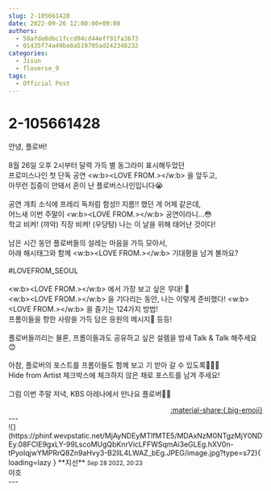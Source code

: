 ```yaml
---
slug: 2-105661428
date: 2022-09-26 12:00:00+09:00
authors:
  - 58afde0dbc1fccd94cd44eff91fa3673
  - 01435f74a49ba8a519705ad242348232
categories:
  - Jisun
  - floverse_9
tags:
  - Official Post
---
```


# 2-105661428

<div class="post-container" markdown="1">
<div class="content-container md-sidebar__scrollwrap" markdown="1">

안녕, 플로버!<br> <br>8월 26일 오후 2시부터 달력 가득 별 동그라미 표시해두었던<br>프로미스나인 첫 단독 공연 
<w:b>&lt;LOVE FROM.&gt;</w:b>
을 앞두고,<br>아무런 집중이 안돼서 혼이 난 플로버스나인입니다😭<br> <br>공연 개최 소식에 프레리 독처럼 함성!! 지름!! 했던 게 어제 같은데,<br>어느새 이번 주말이 
<w:b>&lt;LOVE FROM.&gt;</w:b>
 공연이라니…😳<br>학교 비켜! (꺄악) 직장 비켜! (우당탕) 나는 이 날을 위해 태어난 것이다!<br> <br>남은 시간 동안 플로버들의 설레는 마음을 가득 모아서,<br>아래 해시태그와 함께 
<w:b>&lt;LOVE FROM.&gt;</w:b>
 기대평을 남겨 볼까요?<br> <br>\#LOVEFROM_SEOUL<br> <br>
<w:b>&lt;LOVE FROM.&gt;</w:b>
에서 가장 보고 싶은 무대! 🙏<br>
<w:b>&lt;LOVE FROM.&gt;</w:b>
을 기다리는 동안, 나는 이렇게 준비했다! 
<w:b>&lt;LOVE FROM.&gt;</w:b>
을 즐기는 124가지 방법!<br>프롬이들을 향한 사랑을 가득 담은 응원의 메시지💌 등등!<br> <br>플로버들끼리는 물론, 프롬이들과도 공유하고 싶은 설렘을 밤새 Talk &amp; Talk 해주세요😊<br> <br>아참, 플로버의 포스트를 프롬이들도 함께 보고 기 받아 갈 수 있도록💪🏻🍀<br>Hide from Artist 체크박스에 체크하지 않은 채로 포스트를 남겨 주세요!<br> <br>그럼 이번 주말 저녁, KBS 아레나에서 만나요 플로버👋🏻

</div>
</div>

<div style="text-align: right;" markdown="1">
<a href="https://weverse.io/fromis9/fanpost/2-105661428" style="text-align: right;">:material-share:{.big-emoji}</a>
</div>
---

<div class="comments-container md-sidebar__scrollwrap" markdown="1">
<div class="comment" markdown="1">
<div class='id-container' markdown="1">
![](https://phinf.wevpstatic.net/MjAyNDEyMTlfMTE5/MDAxNzM0NTgzMjY0NDEy.08FClE9gxLY-99LscoMUgQbKnrVicLFFWSqmAi3eGLEg.hXV0n-tPyoIqjwYMPRrQ8Zn9aHvy3-B2llL4LWAZ_bEg.JPEG/image.jpg?type=s72){ loading=lazy }
**<span class="artist">지선</span>** <small>Sep 28 2022, 20:23</small><br>
</div>
<div class='comment-body' markdown="1">
야호
</div>
</div>
</div>
---
